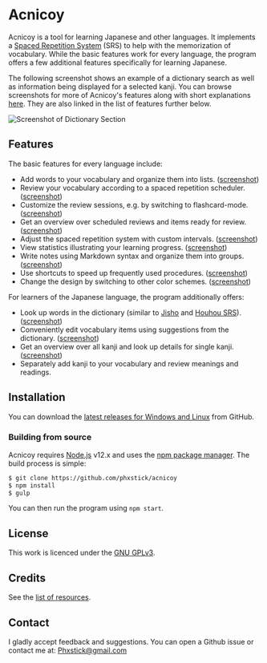 # Acnicoy

Acnicoy is a tool for learning Japanese and other languages. It implements
a [Spaced Repetition System][SRS] (SRS) to help with the memorization of vocabulary.
While the basic features work for every language, the program offers a few
additional features specifically for learning Japanese.

The following screenshot shows an example of a dictionary search as well as
information being displayed for a selected kanji. You can browse screenshots for
more of Acnicoy's features along with short explanations [here](http://phxstick.github.io/acnicoy/screenshots).
They are also linked in the list of features further below.

![Screenshot of Dictionary Section](http://phxstick.github.io/acnicoy/img/screenshots/acnicoy-screenshot-dictionary-kanji-pane.png)


Features
----

The basic features for every language include:

* Add words to your vocabulary and organize them into lists.
  ([screenshot](http://phxstick.github.io/acnicoy/img/screenshots/acnicoy-screenshot-vocab-section.png))
* Review your vocabulary according to a spaced repetition scheduler.
  ([screenshot](http://phxstick.github.io/acnicoy/img/screenshots/acnicoy-screenshot-test-section-eval-phase.png))
* Customize the review sessions, e.g. by switching to flashcard-mode.
  ([screenshot](http://phxstick.github.io/acnicoy/img/screenshots/acnicoy-screenshot-test-settings.png))
* Get an overview over scheduled reviews and items ready for review.
  ([screenshot](http://phxstick.github.io/acnicoy/img/screenshots/acnicoy-screenshot-home-section.png))
* Adjust the spaced repetition system with custom intervals.
  ([screenshot](http://phxstick.github.io/acnicoy/img/screenshots/acnicoy-screenshot-srs-schemes.png))
* View statistics illustrating your learning progress.
  ([screenshot](http://phxstick.github.io/acnicoy/img/screenshots/acnicoy-screenshot-stats-section-diagrams.png))
* Write notes using Markdown syntax and organize them into groups.
  ([screenshot](http://phxstick.github.io/acnicoy/img/screenshots/acnicoy-screenshot-notes-section.png))
* Use shortcuts to speed up frequently used procedures.
  ([screenshot](http://phxstick.github.io/acnicoy/img/screenshots/acnicoy-screenshot-shortcut-settings.png))
* Change the design by switching to other color schemes.
  ([screenshot](http://phxstick.github.io/acnicoy/img/screenshots/acnicoy-screenshot-design-settings.png))

For learners of the Japanese language, the program additionally offers:

* Look up words in the dictionary (similar to [Jisho] and [Houhou SRS]).
  ([screenshot](http://phxstick.github.io/acnicoy/img/screenshots/acnicoy-screenshot-dictionary.png))
* Conveniently edit vocabulary items using suggestions from the dictionary.
  ([screenshot](http://phxstick.github.io/acnicoy/img/screenshots/acnicoy-screenshot-edit-word-suggestions.png))
* Get an overview over all kanji and look up details for single kanji.
  ([screenshot](http://phxstick.github.io/acnicoy/img/screenshots/acnicoy-screenshot-kanji-overview.png))
* Separately add kanji to your vocabulary and review meanings and readings.

Installation
----

You can download the [latest releases for Windows and Linux](https://github.com/phxstick/acnicoy/releases/latest) from GitHub.

### Building from source
Acnicoy requires [Node.js] v12.x and uses the [npm package manager][npm].
The build process is simple:
```sh
$ git clone https://github.com/phxstick/acnicoy
$ npm install
$ gulp
```
You can then run the program using `npm start`.

License
----

This work is licenced under the [GNU GPLv3][GNU GPL].

Credits
----

See the [list of resources](./data/resources.md).

Contact
----

I gladly accept feedback and suggestions. You can open a Github issue or contact
me at: Phxstick@gmail.com


   [SRS]: <https://en.wikipedia.org/wiki/Spaced_repetition>
   [Jisho]: <http://jisho.org/>
   [Houhou SRS]: <http://houhou-srs.com/>
   [Node.js]: <https://nodejs.org/>
   [npm]: <https://www.npmjs.com/>
   [GNU GPL]: <https://www.gnu.org/licenses/gpl-3.0.en.html>

